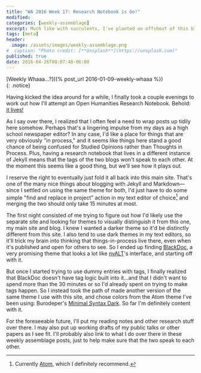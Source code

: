 ```yaml
---
title: "WA 2016 Week 17: Research Notebook is Go!"
modified:
categories: [weekly-assemblage]
excerpt: Much like with succulents, I've planted an offshoot of this blog to see whether it'll take root. Open Humanities Research Notebooks—come and join the future™.
tags: [meta]
header:
  image: /assets/images/weekly-assemblage.png
#  caption: "Photo credit: [**Unsplash**](https://unsplash.com)"
published: true
date: 2016-04-26T00:07:48-06:00
---
```

  
[Weekly Whaaa…?]({% post_url 2016-01-09-weekly-whaaa %})  
{: .notice}  

Having kicked the idea around for a while, I finally took a couple evenings to work out how I'll attempt an Open Humanities Research Notebook. Behold: [it lives!]({{site.url}}/research-notebook)  

As I say over there, I realized that I often feel a need to wrap posts up tidily here somehow. Perhaps that's a lingering impulse from my days as a high school newspaper editor? In any case, I'd like a place for things that are very obviously "in process," and it seems like things here stand a good chance of being confused for Studied Opinions rather than Thoughts in Process. Plus, having a research notebook that lives in a different instance of Jekyll means that the tags of the two blogs won't speak to each other. At the moment this seems like a good thing, but we'll see how it plays out.  

I reserve the right to eventually just fold it all back into this main site. That's one of the many nice things about blogging with Jekyll and Markdown—since I settled on using the same theme for both, I'd just have to do some simple "find and replace in project" action in my text editor of choice[^fna] and merging the two should only take 15 minutes at most.  

[^fna]: Currently [Atom](https://atom.io), which I definitely recommend.  

The first night consisted of me trying to figure out how I'd likely use the separate site and looking for themes to visually distinguish it from this one, my main site and blog. I knew I wanted a darker theme so it'd be distinctly different from this site. I also tend to use dark themes in my text editors, so it'll trick my brain into thinking that things-in-process live there, even when it's published and open for others to see. So I ended up finding [BlackDoc](http://karloespiritu.com/blackdoc/), a very promising theme that looks a lot like [nvALT](http://brettterpstra.com/projects/nvalt/)'s interface, and starting off with it.   

But once I started trying to use dummy entries with tags, I finally realized that BlackDoc doesn't have tag logic built into it…and that I didn't want to spend more than the 30 minutes or so I'd already spent on trying to make tags happen. So I instead took the path of  made another version of the same theme I use with this site, and chose colors from the Atom theme I've been using: Burodeper's [Minimal Syntax Dark](https://github.com/burodepeper/minimal-syntax-dark). So far I'm definitely content with it.  

For the foreseeable future, I'll put my reading notes and other research stuff over there. I may also put up working drafts of my public talks or other papers as I see fit. I'll probably also link to what I do over there in these weekly assemblage posts, just to help make sure that the two speak to each other.   